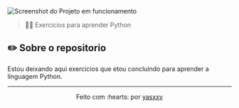<img src="img.png" alt="Screenshot do Projeto em funcionamento">

> 🏋️‍♀️ Exercicios para aprender Python

## ✏️ Sobre o repositorio

Estou deixando aqui exercícios que etou concluíndo para aprender a linguagem Python.

---------------------------

<p align="center">
Feito com :hearts: por <a href="https://github.com/yasxxv">yasxxv</a>
